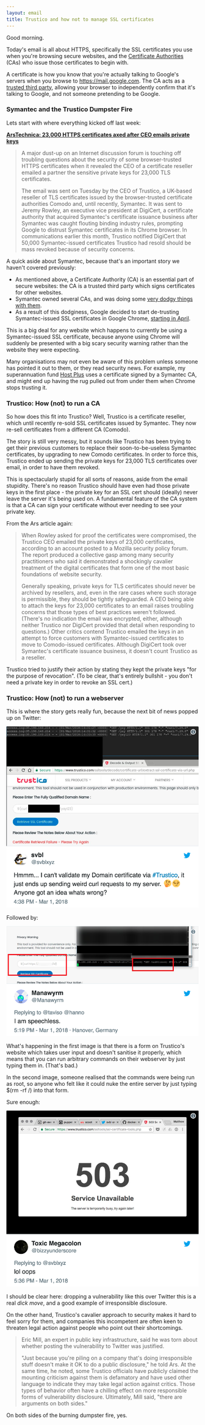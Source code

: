 ```yaml
---
layout: email
title: Trustico and how not to manage SSL certificates
---
```


Good morning. 

Today's email is all about HTTPS, specifically the SSL certificates you use when you're browsing secure websites, and the [Certificate Authorities](https://en.wikipedia.org/wiki/Certificate_authority) (CAs) who issue those certificates to begin with.

A certificate is how you know that you're actually talking to Google's servers when you browse to https://mail.google.com. The CA acts as a [trusted third party](https://en.wikipedia.org/wiki/Certificate_authority), allowing your browser to independently confirm that it's talking to Google, and not someone pretending to be Google.

### Symantec and the Trustico Dumpster Fire

Lets start with where everything kicked off last week:

[**ArsTechnica: 23,000 HTTPS certificates axed after CEO emails private keys**](https://arstechnica.com/information-technology/2018/03/23000-https-certificates-axed-after-ceo-e-mails-private-keys/)

>A major dust-up on an Internet discussion forum is touching off troubling questions about the security of some browser-trusted HTTPS certificates when it revealed the CEO of a certificate reseller emailed a partner the sensitive private keys for 23,000 TLS certificates.
>
>The email was sent on Tuesday by the CEO of Trustico, a UK-based reseller of TLS certificates issued by the browser-trusted certificate authorities Comodo and, until recently, Symantec. It was sent to Jeremy Rowley, an executive vice president at DigiCert, a certificate authority that acquired Symantec's certificate issuance business after Symantec was caught flouting binding industry rules, prompting Google to distrust Symantec certificates in its Chrome browser. In communications earlier this month, Trustico notified DigiCert that 50,000 Symantec-issued certificates Trustico had resold should be mass revoked because of security concerns.

A quick aside about Symantec, because that's an important story we haven't covered previously:
* As mentioned above, a Certificate Authority (CA) is an essential part of secure websites: the CA is a trusted third party which signs certificates for other websites.
* Symantec owned several CAs, and was doing some [very dodgy things with them](https://arstechnica.com/information-technology/2017/03/google-takes-symantec-to-the-woodshed-for-mis-issuing-30000-https-certs/).
* As a result of this dodginess, Google decided to start de-trusting Symantec-issued SSL certificates in Google Chrome, [starting in April](https://security.googleblog.com/2017/09/chromes-plan-to-distrust-symantec.html).

This is a big deal for any website which happens to currently be using a Symantec-issued SSL certificate, because anyone using Chrome will suddenly be presented with a big scary security warning rather than the website they were expecting.

Many organisations may not even be aware of this problem unless someone has pointed it out to them, or they read security news. For example, my superannuation fund [Host Plus](https://member.aas.com.au/Login/HC?hp-sc-tracking={BBCD7621-9AB8-4953-8D8C-941B26290EA2}) uses a certificate signed by a Symantec CA, and might end up having the rug pulled out from under them when Chrome stops trusting it.

### Trustico: How (not) to run a CA

So how does this fit into Trustico? Well, Trustico is a certificate reseller, which until recently re-sold SSL certificates issued by Symantec. They now re-sell certificates from a different CA (Comodo).

The story is still very messy, but it sounds like Trustico has been trying to get their previous customers to replace their soon-to-be-useless Symantec certificates, by upgrading to new Comodo certificates. In order to force this, Trustico ended up sending the private keys for 23,000 TLS certificates over email, in order to have them revoked.

This is spectacularly stupid for all sorts of reasons, aside from the email stupidity. There's no reason Trustico should have even had those private keys in the first place - the private key for an SSL cert should (ideally) never leave the server it's being used on. A fundamental feature of the CA system is that a CA can sign your certificate without ever needing to see your private key.

From the Ars article again:
> When Rowley asked for proof the certificates were compromised, the Trustico CEO emailed the private keys of 23,000 certificates, according to an account posted to a Mozilla security policy forum. The report produced a collective gasp among many security practitioners who said it demonstrated a shockingly cavalier treatment of the digital certificates that form one of the most basic foundations of website security.
>
>Generally speaking, private keys for TLS certificates should never be archived by resellers, and, even in the rare cases where such storage is permissible, they should be tightly safeguarded. A CEO being able to attach the keys for 23,000 certificates to an email raises troubling concerns that those types of best practices weren't followed. (There's no indication the email was encrypted, either, although neither Trustico nor DigiCert provided that detail when responding to questions.) Other critics contend Trustico emailed the keys in an attempt to force customers with Symantec-issued certificates to move to Comodo-issued certificates. Although DigiCert took over Symantec's certificate issuance business, it doesn't count Trustico as a reseller.

Trustico tried to justify their action by stating they kept the private keys "for the purpose of revocation". (To be clear, that's entirely bullshit - you don't need a private key in order to revoke an SSL cert.)

### Trustico: How (not) to run a webserver

This is where the story gets really fun, because the next bit of news popped up on Twitter:

<a href="https://twitter.com/svblxyz/status/969220402768736258"><img src="/images/svbl-trustico-injection.png" alt="Tweet by svbl" class="tweet"/></a>

Followed by:

<a href="https://twitter.com/Manawyrm/status/969230542578348033"><img src="/images/manawyrm-trustico-root.png" alt="Tweet by Manawyrm" class="tweet"/></a>

What's happening in the first image is that there is a form on Trustico's website which takes user input and doesn't sanitise it properly, which means that you can run arbitrary commands on their webserver by just typing them in. (That's bad.)

In the second image, someone realised that the commands were being run as root, so anyone who felt like it could nuke the entire server by just typing $(rm -rf /) into that form.

Sure enough:

<a href="https://twitter.com/bizzyunderscore/status/969234872458883072"><img src="/images/bizzyunderscore-trustico-503.png" alt="Tweet by Toxic Megacolon" class="tweet"/></a>

I should be clear here: dropping a vulnerability like this over Twitter this is a real *dick move*, and a good example of irresponsible disclosure. 

On the other hand, Trustico's cavalier approach to security makes it hard to feel sorry for them, and companies this incompetent are often keen to threaten legal action against people who point out their shortcomings.

>Eric Mill, an expert in public key infrastructure, said he was torn about whether posting the vulnerability to Twitter was justified.
>
>"Just because you're piling on a company that's doing irresponsible stuff doesn't make it OK to do a public disclosure," he told Ars. At the same time, he noted, some Trustico officials have publicly claimed the mounting criticism against them is defamatory and have used other language to indicate they may take legal action against critics. Those types of behavior often have a chilling effect on more responsible forms of vulnerability disclosure. Ultimately, Mill said, "there are arguments on both sides."

On both sides of the burning dumpster fire, yes.